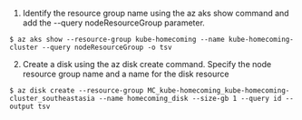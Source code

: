 
1. Identify the resource group name using the az aks show command and add the --query nodeResourceGroup parameter.
```
$ az aks show --resource-group kube-homecoming --name kube-homecoming-cluster --query nodeResourceGroup -o tsv
```


2. Create a disk using the az disk create command. Specify the node resource group name and a name for the disk resource
```
$ az disk create --resource-group MC_kube-homecoming_kube-homecoming-cluster_southeastasia --name homecoming_disk --size-gb 1 --query id --output tsv
```